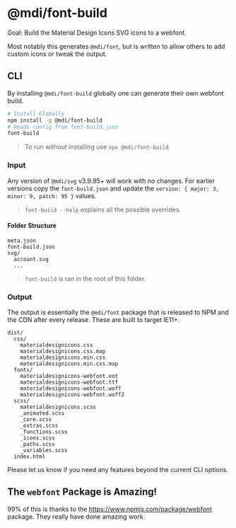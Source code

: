 # @mdi/font-build

Goal: Build the Material Design Icons SVG icons to a webfont.

Most notably this generates `@mdi/font`, but is written to allow others to add custom icons or tweak the output.

## CLI

By installing `@mdi/font-build` globally one can generate their own webfont build.

```bash
# Install Globally
npm install -g @mdi/font-build
# Reads config from font-build.json
font-build
```

> To run without installing use `npx @mdi/font-build`

### Input

Any version of `@mdi/svg` v3.9.95+ will work with no changes. For earlier versions copy the `font-build.json` and update the `version: { major: 3, minor: 9, patch: 95 }` values.

> `font-build --help` explains all the possible overrides.

#### Folder Structure

```text
meta.json
font-build.json
svg/
  account.svg
  ...
```

> `font-build` is ran in the root of this folder.

### Output

The output is essentially the `@mdi/font` package that is released to NPM and the CDN after every release. These are built to target IE11+.

```text
dist/
  css/
    materialdesignicons.css
    materialdesignicons.css.map
    materialdesignicons.min.css
    materialdesignicons.min.css.map
  fonts/
    materialdesignicons-webfont.eot
    materialdesignicons-webfont.ttf
    materialdesignicons-webfont.woff
    materialdesignicons-webfont.woff2
  scss/
    materialdesignicons.scss
    _animated.scss
    _core.scss
    _extras.scss
    _functions.scss
    _icons.scss
    _paths.scss
    _variables.scss
  index.html
```

Please let us know if you need any features beyond the current CLI options.

## The `webfont` Package is Amazing!

99% of this is thanks to the https://www.npmjs.com/package/webfont package. They really have done amazing work.